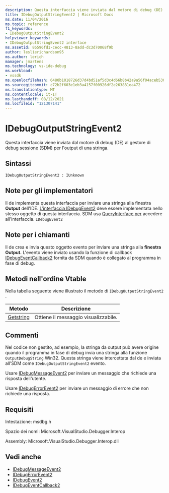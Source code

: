 ```yaml
---
description: Questa interfaccia viene inviata dal motore di debug (DE) al gestore di debug sessione (SDM) per l'output di una stringa.
title: IDebugOutputStringEvent2 | Microsoft Docs
ms.date: 11/04/2016
ms.topic: reference
f1_keywords:
- IDebugOutputStringEvent2
helpviewer_keywords:
- IDebugOutputStringEvent2 interface
ms.assetid: 86596fd1-cecc-4813-8add-dc3d70068f9b
author: leslierichardson95
ms.author: lerich
manager: jmartens
ms.technology: vs-ide-debug
ms.workload:
- vssdk
ms.openlocfilehash: 6480b1018726d37d4bd51af5d3c4d66b8b42a9a56f04aceb530518876bd078a4
ms.sourcegitcommit: c72b2f603e1eb3a4157f00926df2e263831ea472
ms.translationtype: MT
ms.contentlocale: it-IT
ms.lasthandoff: 08/12/2021
ms.locfileid: "121307141"
---
```

# <a name="idebugoutputstringevent2"></a>IDebugOutputStringEvent2
Questa interfaccia viene inviata dal motore di debug (DE) al gestore di debug sessione (SDM) per l'output di una stringa.

## <a name="syntax"></a>Sintassi

```
IDebugOutputStringEvent2 : IUnknown
```

## <a name="notes-for-implementers"></a>Note per gli implementatori
 Il de implementa questa interfaccia per inviare una stringa alla finestra **Output** dell'IDE. [L'interfaccia IDebugEvent2](../../../extensibility/debugger/reference/idebugevent2.md) deve essere implementata nello stesso oggetto di questa interfaccia. SDM usa [QueryInterface per](/cpp/atl/queryinterface) accedere all'interfaccia. `IDebugEvent2`

## <a name="notes-for-callers"></a>Note per i chiamanti
 Il de crea e invia questo oggetto evento per inviare una stringa alla **finestra Output.** L'evento viene inviato usando la funzione di callback [IDebugEventCallback2](../../../extensibility/debugger/reference/idebugeventcallback2.md) fornita da SDM quando è collegato al programma in fase di debug.

## <a name="methods-in-vtable-order"></a>Metodi nell'ordine Vtable
 Nella tabella seguente viene illustrato il metodo di `IDebugOutputStringEvent2` .

|Metodo|Descrizione|
|------------|-----------------|
|[Getstring](../../../extensibility/debugger/reference/idebugoutputstringevent2-getstring.md)|Ottiene il messaggio visualizzabile.|

## <a name="remarks"></a>Commenti
 Nel codice non gestito, ad esempio, la stringa da output può avere origine quando il programma in fase di debug invia una stringa alla funzione `OutputDebugString` Win32. Questa stringa viene intercettata dal de e inviata all'SDM come `IDebugOutputStringEvent2` evento.

 Usare [IDebugMessageEvent2](../../../extensibility/debugger/reference/idebugmessageevent2.md) per inviare un messaggio che richiede una risposta dell'utente.

 Usare [IDebugErrorEvent2](../../../extensibility/debugger/reference/idebugerrorevent2.md) per inviare un messaggio di errore che non richiede una risposta.

## <a name="requirements"></a>Requisiti
 Intestazione: msdbg.h

 Spazio dei nomi: Microsoft.VisualStudio.Debugger.Interop

 Assembly: Microsoft.VisualStudio.Debugger.Interop.dll

## <a name="see-also"></a>Vedi anche
- [IDebugMessageEvent2](../../../extensibility/debugger/reference/idebugmessageevent2.md)
- [IDebugErrorEvent2](../../../extensibility/debugger/reference/idebugerrorevent2.md)
- [IDebugEvent2](../../../extensibility/debugger/reference/idebugevent2.md)
- [IDebugEventCallback2](../../../extensibility/debugger/reference/idebugeventcallback2.md)
